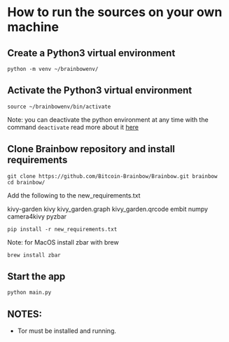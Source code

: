 # How to run the sources on your own machine 

## Create a Python3 virtual environment

```shell
python -m venv ~/brainbowenv/
```

## Activate the Python3 virtual environment 

```shell
source ~/brainbowenv/bin/activate
```

Note: you can deactivate the python environment at any time with the command `deactivate`
read more about it [here](https://docs.python.org/3/library/venv.html)

## Clone Brainbow repository and install requirements

```shell
git clone https://github.com/Bitcoin-Brainbow/Brainbow.git brainbow
cd brainbow/
```

Add the following to the new_requirements.txt

kivy-garden
kivy
kivy_garden.graph
kivy_garden.qrcode
embit
numpy
camera4kivy
pyzbar

```shell
pip install -r new_requirements.txt
```

Note: for MacOS install zbar with brew

```shell
brew install zbar
```

## Start the app

```shell
python main.py
```

## NOTES:
- Tor must be installed and running.
